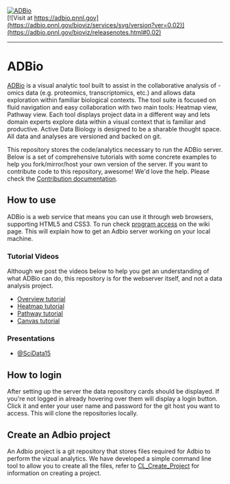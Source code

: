 [![ADBio][adbio-logo]](https://adbio.pnnl.gov/bioviz)  
[![Visit at https://adbio.pnnl.gov](https://adbio.pnnl.gov/bioviz/services/svg/version?ver=0.02)](https://adbio.pnnl.gov/bioviz/releasenotes.html#0.02)

------

# ADBio

[ADBio](https://adbio.pnnl.gov) is a visual analytic tool built to assist in the collaborative analysis of -omics data (e.g. proteomics, transcriptomics, etc.) and allows data exploration within familiar biological contexts. The tool suite is focused on fluid navigation and easy collaboration with two main tools: Heatmap view, Pathway view<!--, and the Canvas-->. Each tool displays project data in a different way and lets domain experts explore data within a visual context that is familiar and productive. Active Data Biology is designed to be a sharable thought space. All data and analyses are versioned and backed on git.

This repository stores the code/analytics necessary to run the ADBio server. Below is a set of comprehensive tutorials with some concrete examples to help you fork/mirror/host your own version of the server. If you want to contribute code to this repository, awesome! We'd love the help. Please check the [Contribution documentation](./.github/CONTRIBUTING.md).

## How to use
ADBio is a web service that means you can use it through web browsers, supporting HTML5 and CSS3. To run check [program access](https://github.com/ActiveDataBio/Adbio/wiki/Program-Access) on the wiki page. This will explain how to get an Adbio server working on your local machine.
### Tutorial Videos
Although we post the videos below to help you get an understanding of what ADBio can do, this repository is for the webserver itself, and not a data analysis project.
* [Overview tutorial](https://youtu.be/lM12rP0Gl9Y?list=PLdW5J6qhxuwCJIJSUcxRroYEbpOQKEeL3)
* [Heatmap tutorial](https://youtu.be/uB0eV5jp_vA?list=PLdW5J6qhxuwCJIJSUcxRroYEbpOQKEeL3)
* [Pathway tutorial](https://youtu.be/9i2ijlmKcIg?list=PLdW5J6qhxuwCJIJSUcxRroYEbpOQKEeL3)
* [Canvas tutorial](https://youtu.be/_51_mypq_j0?list=PLdW5J6qhxuwCJIJSUcxRroYEbpOQKEeL3)

### Presentations
* [@SciData15](https://youtu.be/POC2-D3XtgU)

## How to login
After setting up the server the data repository cards should be displayed. If you're not logged in already hovering over them will display a login button. Click it and enter your user name and password for the git host you want to access. This will clone the repositories locally.

## Create an Adbio project
An Adbio project is a git repository that stores files required for Adbio to perform the vizual analytics. We have developed a simple command line tool to allow you to create all the files, refer to [CL_Create_Project](https://github.com/ActiveDataBio/CL_Create_Project) for information on creating a project.

[adbio-logo]:https://adbio.pnnl.gov/bioviz/images/activeData-biglogo.png
